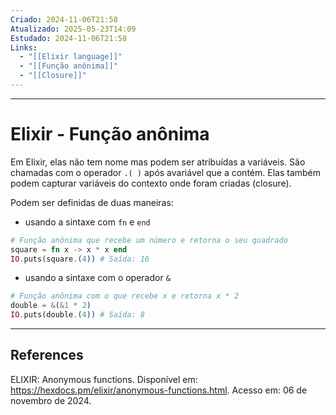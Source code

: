 ```yaml
---
Criado: 2024-11-06T21:58
Atualizado: 2025-05-23T14:09
Estudado: 2024-11-06T21:58
Links:
  - "[[Elixir language]]"
  - "[[Função anônima]]"
  - "[[Closure]]"
---
```

---
# Elixir - Função anônima

Em Elixir, elas não tem nome mas podem ser atribuídas a variáveis. São chamadas com o operador `.( )` após avariável que a contém. Elas também podem capturar variáveis do contexto onde foram criadas (closure).

Podem ser definidas de duas maneiras:

- usando a sintaxe com `fn` e `end`

```elixir
# Função anônima que recebe um número e retorna o seu quadrado
square = fn x -> x * x end
IO.puts(square.(4)) # Saída: 16
```

- usando a sintaxe com o operador `&`

```elixir
# Função anônima com o que recebe x e retorna x * 2
double = &(&1 * 2)
IO.puts(double.(4)) # Saída: 8
```

---

## References

ELIXIR: Anonymous functions. Disponível em: https://hexdocs.pm/elixir/anonymous-functions.html. Acesso em: 06 de novembro  de 2024.